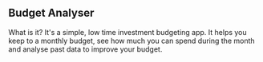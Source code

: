 ## Budget Analyser ##


What is it?
It's a simple, low time investment budgeting app. It helps you keep to a monthly budget, see how much you can spend during the month and analyse past data to improve your budget.


